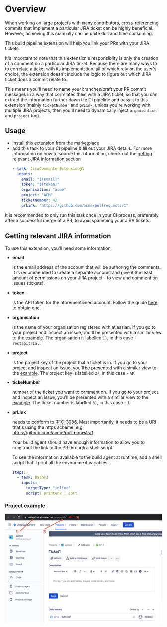 # Overview

When working on large projects with many contributors, cross-referencing commits that implement a particular JIRA ticket can be highly beneficial. However, achieving this manually can be quite dull and time consuming.

This build pipeline extension will help you link your PRs with your JIRA tickets.

It's important to note that this extension's responsiblity is only the creation of a comment on a particular JIRA ticket. Because there are many ways to to correlate a ticket with its implementation, all of which rely on the user's choice, the extension doesn't include the logic to figure out which JIRA ticket does a commit relate to.

This means you'll need to name your branches/craft your PR commit messages in a way that correlates them with a JIRA ticket, so that you can extract the information further down the CI pipeline and pass it to this extension (mainly `ticketNumber` and `prLink`, unless you're working with multiple JIRA projects, then you'll need to dynamically inject `organisation` and `project` too).

## Usage

- install this extension from the [marketplace](https://marketplace.visualstudio.com/items?itemName=AdrianSoomro.jira-commenter-task)
- add this task to your CI pipeline & fill out your JIRA details. For more information on how to source this information, check out the [getting relevant JIRA information](#getting-relevant-jira-information) section
  ```yaml
  - task: JiraCommenterExtension@1
    inputs:
      email: "$(email)"
      token: "$(token)"
      organisation: "acme"
      project: "ACM"
      ticketNumber: 42
      prLink: "https://github.com/acme/pullrequests/1"
  ```

It is recommended to only run this task once in your CI process, preferably after a successful merge of a PR, to avoid spamming your JIRA tickets.

## Getting relevant JIRA information

To use this extension, you'll need some information.

- **email**

  is the email address of the account that will be authoring the comments. It is recommended to create a separate account and give it the least amount of permissions on your JIRA project - to view and comment on issues (tickets).

- **token**

  is the API token for the aforementioned account. Follow the guide [here](https://support.atlassian.com/atlassian-account/docs/manage-api-tokens-for-your-atlassian-account/) to obtain one.

- **organisation**

  is the name of your organisation registered with atlassian. If you go to your project and inspect an issue, you'll be presented with a similar view to the [example](#project-example). The organisation is labelled `1)`, in this case - `restapitrial`.

- **project**

  is the project key of the project that a ticket is in. If you go to your project and inspect an issue, you'll be presented with a similar view to the [example](#project-example). The project key is labelled `2)`, in this case - `AP`.

- **tickeNumber**

  number of the ticket you want to comment on. If you go to your project and inspect an issue, you'll be presented with a similar view to the [example](#project-example). The ticket number is labelled `3)`, in this case - `1`.

- **prLink**

  needs to conform to [RFC-3986](https://datatracker.ietf.org/doc/html/rfc3986). Most importantly, it needs to be a URI that's using the https scheme, e.g. https://github.com/acme/pullrequests/1.

  Your build agent should have enough information to allow you to construct the link to the PR through a shell script.

  To see the information available to the build agent at runtime, add a shell script that'll print all the environment variables.

  ```yaml
  steps:
    - task: Bash@3
      inputs:
        targetType: "inline"
        script: printenv | sort
  ```

### Project example

![information-extraction](images/information-extraction.png)
